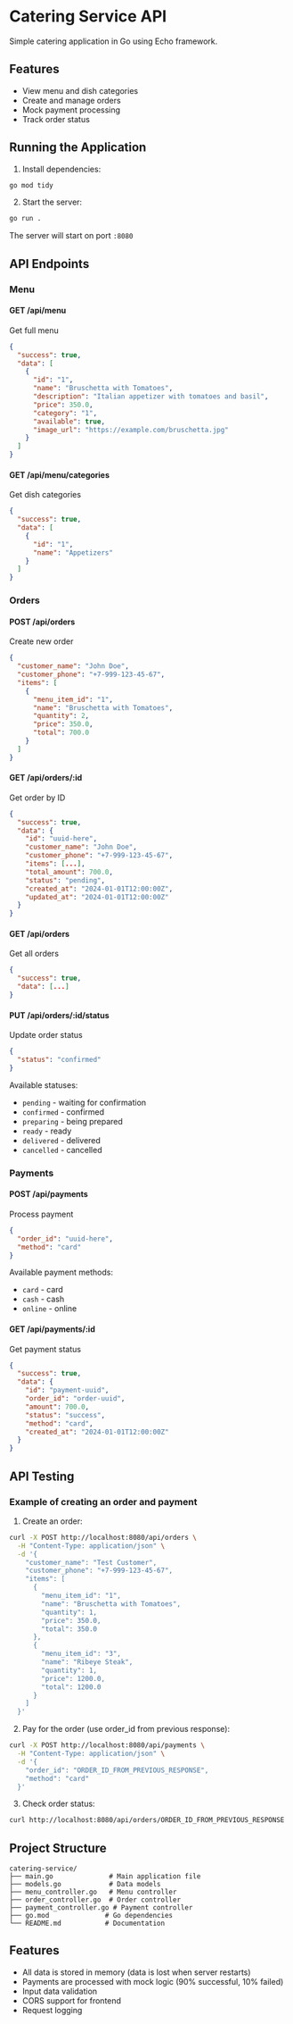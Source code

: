 # Catering Service API

Simple catering application in Go using Echo framework.

## Features

- View menu and dish categories
- Create and manage orders
- Mock payment processing
- Track order status

## Running the Application

1. Install dependencies:
```bash
go mod tidy
```

2. Start the server:
```bash
go run .
```

The server will start on port `:8080`

## API Endpoints

### Menu

#### GET /api/menu
Get full menu
```json
{
  "success": true,
  "data": [
    {
      "id": "1",
      "name": "Bruschetta with Tomatoes",
      "description": "Italian appetizer with tomatoes and basil",
      "price": 350.0,
      "category": "1",
      "available": true,
      "image_url": "https://example.com/bruschetta.jpg"
    }
  ]
}
```

#### GET /api/menu/categories
Get dish categories
```json
{
  "success": true,
  "data": [
    {
      "id": "1",
      "name": "Appetizers"
    }
  ]
}
```

### Orders

#### POST /api/orders
Create new order
```json
{
  "customer_name": "John Doe",
  "customer_phone": "+7-999-123-45-67",
  "items": [
    {
      "menu_item_id": "1",
      "name": "Bruschetta with Tomatoes",
      "quantity": 2,
      "price": 350.0,
      "total": 700.0
    }
  ]
}
```

#### GET /api/orders/:id
Get order by ID
```json
{
  "success": true,
  "data": {
    "id": "uuid-here",
    "customer_name": "John Doe",
    "customer_phone": "+7-999-123-45-67",
    "items": [...],
    "total_amount": 700.0,
    "status": "pending",
    "created_at": "2024-01-01T12:00:00Z",
    "updated_at": "2024-01-01T12:00:00Z"
  }
}
```

#### GET /api/orders
Get all orders
```json
{
  "success": true,
  "data": [...]
}
```

#### PUT /api/orders/:id/status
Update order status
```json
{
  "status": "confirmed"
}
```

Available statuses:
- `pending` - waiting for confirmation
- `confirmed` - confirmed
- `preparing` - being prepared
- `ready` - ready
- `delivered` - delivered
- `cancelled` - cancelled

### Payments

#### POST /api/payments
Process payment
```json
{
  "order_id": "uuid-here",
  "method": "card"
}
```

Available payment methods:
- `card` - card
- `cash` - cash
- `online` - online

#### GET /api/payments/:id
Get payment status
```json
{
  "success": true,
  "data": {
    "id": "payment-uuid",
    "order_id": "order-uuid",
    "amount": 700.0,
    "status": "success",
    "method": "card",
    "created_at": "2024-01-01T12:00:00Z"
  }
}
```

## API Testing

### Example of creating an order and payment

1. Create an order:
```bash
curl -X POST http://localhost:8080/api/orders \
  -H "Content-Type: application/json" \
  -d '{
    "customer_name": "Test Customer",
    "customer_phone": "+7-999-123-45-67",
    "items": [
      {
        "menu_item_id": "1",
        "name": "Bruschetta with Tomatoes",
        "quantity": 1,
        "price": 350.0,
        "total": 350.0
      },
      {
        "menu_item_id": "3",
        "name": "Ribeye Steak",
        "quantity": 1,
        "price": 1200.0,
        "total": 1200.0
      }
    ]
  }'
```

2. Pay for the order (use order_id from previous response):
```bash
curl -X POST http://localhost:8080/api/payments \
  -H "Content-Type: application/json" \
  -d '{
    "order_id": "ORDER_ID_FROM_PREVIOUS_RESPONSE",
    "method": "card"
  }'
```

3. Check order status:
```bash
curl http://localhost:8080/api/orders/ORDER_ID_FROM_PREVIOUS_RESPONSE
```

## Project Structure

```
catering-service/
├── main.go              # Main application file
├── models.go            # Data models
├── menu_controller.go   # Menu controller
├── order_controller.go  # Order controller
├── payment_controller.go # Payment controller
├── go.mod              # Go dependencies
└── README.md           # Documentation
```

## Features

- All data is stored in memory (data is lost when server restarts)
- Payments are processed with mock logic (90% successful, 10% failed)
- Input data validation
- CORS support for frontend
- Request logging
